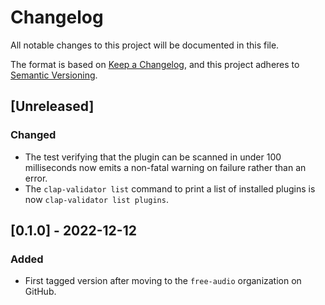 # Changelog

All notable changes to this project will be documented in this file.

The format is based on [Keep a Changelog](https://keepachangelog.com/en/1.0.0/),
and this project adheres to [Semantic
Versioning](https://semver.org/spec/v2.0.0.html).

## [Unreleased]

### Changed

- The test verifying that the plugin can be scanned in under 100 milliseconds
  now emits a non-fatal warning on failure rather than an error.
- The `clap-validator list` command to print a list of installed plugins is now
  `clap-validator list plugins`.

## [0.1.0] - 2022-12-12

### Added

- First tagged version after moving to the `free-audio` organization on GitHub.

